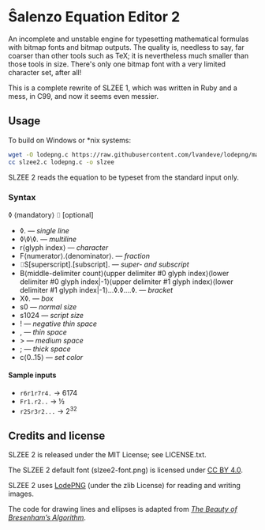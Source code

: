 Ŝalenzo Equation Editor 2
=========================

An incomplete and unstable engine for typesetting mathematical formulas with bitmap fonts and bitmap outputs. The quality is, needless to say, far coarser than other tools such as TeX; it is nevertheless much smaller than those tools in size. There's only one bitmap font with a very limited character set, after all!

This is a complete rewrite of SLZEE 1, which was written in Ruby and a mess, in C99, and now it seems even messier.

Usage
-----

To build on Windows or \*nix systems:

```bash
wget -O lodepng.c https://raw.githubusercontent.com/lvandeve/lodepng/master/lodepng.cpp
cc slzee2.c lodepng.c -o slzee
```

SLZEE 2 reads the equation to be typeset from the standard input only.

### Syntax ###

◊ ⟨mandatory⟩
⌷ [optional]

- ◊. *— single line*
- ◊\◊\◊. *— multiline*
- r⟨glyph index⟩ *— character*
- F⟨numerator⟩.⟨denominator⟩. *— fraction*
- ⌷S[superscript].[subscript]. *— super- and subscript*
- B⟨middle-delimiter count⟩⟨upper delimiter #0 glyph index⟩⟨lower delimiter #0 glyph index|-1⟩⟨upper delimiter #1 glyph index⟩⟨lower delimiter #1 glyph index|-1⟩…◊.◊.…◊. *— bracket*
- X◊. *— box*
- s0 *— normal size*
- s1024 *— script size*
- ! *— negative thin space*
- , *— thin space*
- \> *— medium space*
- ; *— thick space*
- c⟨0..15⟩ *— set color*

#### Sample inputs ####

- `r6r1r7r4.` → 6174
- `Fr1.r2..` → ½
- `r2Sr3r2...` → 2<sup>32</sup>

Credits and license
-------------------

SLZEE 2 is released under the MIT License; see LICENSE.txt.

The SLZEE 2 default font (slzee2-font.png) is licensed under [CC BY 4.0](https://creativecommons.org/licenses/by/4.0).

SLZEE 2 uses [LodePNG](https://lodev.org/lodepng/) (under the zlib License) for reading and writing images.

The code for drawing lines and ellipses is adapted from [*The Beauty of Bresenham’s Algorithm*](http://members.chello.at/~easyfilter/bresenham.html).
